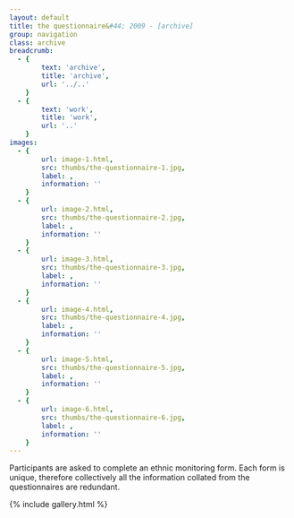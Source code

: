 ```yaml
---
layout: default
title: the questionnaire&#44; 2009 - [archive]
group: navigation
class: archive
breadcrumb:
  - {
  		text: 'archive',
  		title: 'archive',
  		url: '../..'
	}
  - {
  		text: 'work',
  		title: 'work',
  		url: '..'
	}
images:
  - {
		url: image-1.html, 
		src: thumbs/the-questionnaire-1.jpg,
		label: ,
		information: ''
	}
  - {
		url: image-2.html, 
		src: thumbs/the-questionnaire-2.jpg,
		label: ,
		information: ''
	}
  - {
		url: image-3.html, 
		src: thumbs/the-questionnaire-3.jpg,
		label: ,
		information: ''
	}
  - {
		url: image-4.html, 
		src: thumbs/the-questionnaire-4.jpg,
		label: ,
		information: ''
	}
  - {
		url: image-5.html, 
		src: thumbs/the-questionnaire-5.jpg,
		label: ,
		information: ''
	}
  - {
		url: image-6.html, 
		src: thumbs/the-questionnaire-6.jpg,
		label: ,
		information: ''
	}
---
```



Participants are asked to complete an ethnic monitoring form. Each form is unique, therefore collectively all the information collated from the questionnaires are redundant.

{% include gallery.html %}
